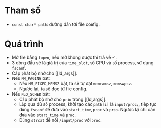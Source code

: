 # Tham số
- `const char* path`: đường dẫn tới file config.
# Quá trình
- Mở file bằng `fopen`, nếu mở không được thì trả về -1.
- 3 dòng đầu sẽ là giá trị của `time_slot`, số CPU và số process, sử dụng `fscanf`.
- Cấp phát bộ nhớ cho [[ld_args]].
- Nếu `MM_PAGING` bật:
	- Nếu `MM_FIXED_MEMSZ` bật, ta sẽ tự đặt `memramsz`, `memswpsz`.
	- Ngược lại, ta sẽ đọc từ file config.
- Nếu `MLQ_SCHED` bật:
	- Cấp phát bộ nhớ cho `prio` trong [[ld_args]].
	- Lặp qua đủ số process, khởi tạo các `path[i]` là `input/proc/`, tiếp tục dùng `fscanf` để đưa vào `start_time`, `proc` và `prio`. Ngược lại chỉ cần đưa vào `start_time` và `proc`.
	- Dùng `strcat` để nối `/input/proc` với `proc`.